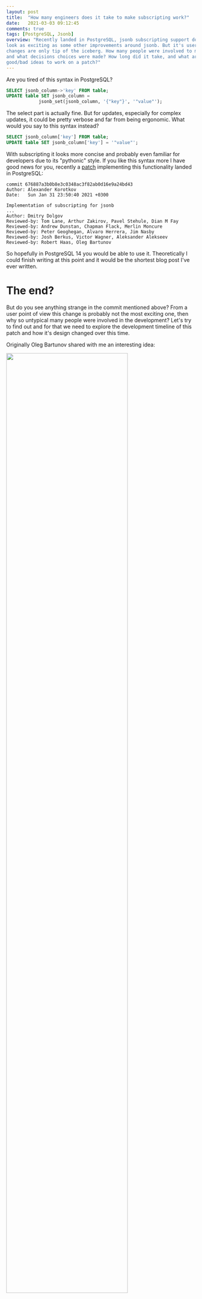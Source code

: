 ```yaml
---
layout: post
title:  "How many engineers does it take to make subscripting work?"
date:   2021-03-03 09:12:45
comments: true
tags: [PostgreSQL, Jsonb]
overview: "Recently landed in PostgreSQL, jsonb subscripting support doesn't
look as exciting as some other improvements around jsonb. But it's user visible
changes are only tip of the iceberg. How many people were involved to make it,
and what decisions choices were made? How long did it take, and what are the
good/bad ideas to work on a patch?"
---
```


Are you tired of this syntax in PostgreSQL?

```sql
SELECT jsonb_column->'key' FROM table;
UPDATE table SET jsonb_column =
            jsonb_set(jsonb_column, '{"key"}', '"value"');
```

The select part is actually fine. But for updates, especially for complex
updates, it could be pretty verbose and far from being ergonomic. What would
you say to this syntax instead?

```sql
SELECT jsonb_column['key'] FROM table;
UPDATE table SET jsonb_column['key'] = '"value"';
```

<!--break-->

With subscripting it looks more concise and probably even familiar for
developers due to its "pythonic" style. If you like this syntax more I have
good news for you, recently a [patch][jsonb_subscripting_commit] implementing
this functionality landed in PostgreSQL:

```
commit 676887a3b0b8e3c0348ac3f82ab0d16e9a24bd43
Author: Alexander Korotkov
Date:   Sun Jan 31 23:50:40 2021 +0300

Implementation of subscripting for jsonb
...
Author: Dmitry Dolgov
Reviewed-by: Tom Lane, Arthur Zakirov, Pavel Stehule, Dian M Fay
Reviewed-by: Andrew Dunstan, Chapman Flack, Merlin Moncure
Reviewed-by: Peter Geoghegan, Alvaro Herrera, Jim Nasby
Reviewed-by: Josh Berkus, Victor Wagner, Aleksander Alekseev
Reviewed-by: Robert Haas, Oleg Bartunov
```

So hopefully in PostgreSQL 14 you would be able to use it. Theoretically I
could finish writing at this point and it would be the shortest blog post I've
ever written.

# The end?

But do you see anything strange in the commit mentioned above? From a user
point of view this change is probably not the most exciting one, then why so
untypical many people were involved in the development? Let's try to find out
and for that we need to explore the development timeline of this patch and how
it's design changed over this time.

Originally Oleg Bartunov shared with me an interesting idea:

<img src="/public/img/bartunov.png" border="0" width="80%" style="margin: auto">

Long story short, after some time I've posted a PoC patch in hackers:

```
From: Dmitry Dolgov
Date: Tue, 18 Aug 2015 00:57:48 +0700
Subject: jsonb array-style subscripting
To: PostgreSQL-development <pgsql-hackers@postgresql.org>

Hi,

Some time ago the array-style subscripting for the jsonb data type
was discussed in this mailing list. I think it will be quite
convenient to have a such nice syntax to update jsonb objects,
so I'm trying to implement this. I created a patch, that allows
doing something like this:
```

First thing to notice is the date, it happened sooo long time ago! To give you
an impression, in this time scientists have discovered gravitational waves,
confirmed several properties of Higgs boson predicted by Standard Model, Magnus
Carlsen managed to defend his World Chess Champion title two times, and AC/DC
have released a new album.

This version of patch had dead-simple design, it was just extending the
existing array subscripting implementation to understand jsonb data type. But
it was good enough to start the discussion and in fact all the important use
cases were working. Feedback from the community was mostly positive, it was
clear that this feature is useful. But the design of course had to be improved,
and there were even suggestions about making it so generic that any arbitrary
data type could use such functionality.

# In search for extensibility

Indeed, that was an interesting idea, and based in this feedback I've written a
new more generic implementation. The trick was to extend `pg_type` with a new
field `typsubscript`:

```
                   Table "pg_catalog.pg_type"
     Column     |     Type     | Collation | Nullable | Default
----------------+--------------+-----------+----------+---------
...
 typrelid       | oid          |           | not null |
 typsubscript   | regproc      |           | not null |
 typelem        | oid          |           | not null |
...
```

This column contains a function which would be an entry point for every custom
subscripting implementation. This function must construct and return a
structure describing how subscripting would work for this particular data type:

```c
/* Execution step methods used for SubscriptingRef */
typedef struct SubscriptExecSteps
{
	/* process subscripts */
	ExecEvalBoolSubroutine sbs_check_subscripts;
	/* fetch an element */
	ExecEvalSubroutine sbs_fetch;
	/* assign to an element */
	ExecEvalSubroutine sbs_assign;
	/* fetch old value for assignment */
	ExecEvalSubroutine sbs_fetch_old;
} SubscriptExecSteps;
```

Following this interface an extension developer can implement subscripting
support for any custom data type. Of course on top of that there was a
structure containing necessary state:

```c
typedef struct SubscriptingRef
{
	/* type of the container proper */
	Oid		 refcontainertype;
	/* the container type's pg_type.typelem */
	Oid		 refelemtype;
	...
	/* expressions that evaluate to container indexes */
	List		*refupperindexpr;
	List		*reflowerindexpr;
	...
} SubscriptingRef;
```

These structures are coming from the latest committed version, the original
ones were a bit different, but followed the same idea. Having this at hand
you're free to implement whatever is needed.

This version was pretty good in many ways, but had one significant flaw -- it
was simply big and rather invasive from the code point of view. This of course
caused reluctance from anyone to review it. I've even tried to clean dust from
my sense of humour and add something catchy into commentaries:

```c
/*
 * Perform preparation for the jsonb subscripting. This
 * function produces an expression that represents the
 * result of extracting a single container element or
 * the new container value with the source data inserted
 * into the right part of the container. If you have read
 * until this point, and will submit a meaningful review
 * of this patch series, I'll owe you a beer at the next
 * PGConfEU.
 */
```

Fortunately after some time the patch picked up again some activity.

<img src="/public/img/array-slow-down.png" border="0" width="80%" style="margin: auto">

One of the obvious concerns was performance influence on arrays, as array
subscripting now goes through the same generic mechanism. Theoretically it
should not be a problem, because the only change is an extra function call, but
still it had to be proved. It turns out that the original implementation had
about 2% slowdown for arrays, and as a side note I wanted to emphasize one
interesting point -- if you do any performance testing with PostgreSQL, do not
forget to disable `--enable-cassert` which you have to use for development.
It's interesting that most of the overhead comes in this case not from the
asserts themselves, but from memory checks that are enabled together with
asserts:

```c
/*
 * Define this to check memory allocation errors (scribbling on more
 * bytes than were allocated).  Right now, this gets defined
 * automatically if --enable-cassert or USE_VALGRIND.
 */
#if defined(USE_ASSERT_CHECKING) || defined(USE_VALGRIND)
#define MEMORY_CONTEXT_CHECKING
#endif
```

If you're like me curious enough, checking the difference between PostgreSQL
compiled with and without asserts you can see that significant part of the
overhead could be attributed to this:

```
$ perf diff no-cassert.data cassert.data
    ...
    18.86%             postgres            [.] AllocSetCheck
    12.07%             postgres            [.] sentinel_ok
    ...
```

Returning to the original topic, why I like PostgreSQL community is that it's
always not enough. In this particular case it turns out one could shave off a
bit more from the overhead (by reducing some intermediate calls, what was
discovered and done by Tom Lane) and make it even more generic! The latter one
could be achieved via adding more flexibility to the structures containing
subscripting state so that it also can contain some opaque custom data.
`SubscriptingRef` has to be fixed, because it's a planner node and could be
sent to other workers, so the only possibility for that is
at execution step with `SubscriptingRefState`:

```c
typedef struct SubscriptingRefState
{
	/* workspace for type-specific subscripting code */
	void		*workspace;
	/* filled at expression compile and runtime time */
	int		 numupper;
	bool		*upperprovided;
	Datum		*upperindex;
	bool		*upperindexnull;
	...
	/* sbs_fetch_old puts old value here */
	Datum		 prevvalue;
	bool		 prevnull;
} SubscriptingRefState;
```

Now together with other fields containing already known information there is a
`workspace` which could be used to store anything you need between different
stages.

# Further improvements

Of course all of this doesn't solve the problem of size and invasiveness. One
way to solve it was obvious to split the patch into small(-ish) chunks to make
everything more digestible. Another idea I find interesting came on the fly and
I would like to put in into unexpected perspective. In chess there is an old
wisdom called "The principle of two files" which says that the inferior side
may be able to defend a position with one weakness, but a second weakness on
the other side of the board will prove fatal. Broadly speaking one could apply
this to pretty much anything, e.g. if your invasive patch instead of just one
thing does couple of improvements it's always better. Something similar
happened in this case, when Tom used this opportunity to do some refactoring
within the array type itself:

```
commit c7aba7c14efdbd9fc1bb44b4cb83bedee0c6a6fc
Author: Tom Lane <tgl@sss.pgh.pa.us>
Date:   Wed Dec 9 12:40:37 2020 -0500

One useful side-effect of this is that we now have a less squishy
mechanism for identifying whether a data type is a "true" array:
instead of wiring in weird rules about typlen, we can look to see
if pg_type.typsubscript == F_ARRAY_SUBSCRIPT_HANDLER.
```

Somewhat similar happened with hstore data type, which acquired subscripting
functionality as a sort of side effect to test this code even more and provide
a simple example of implementing subscripting in an extension.

Another interesting suggestion from Pavel Stehule was about taking this chance
to improve jsonb user interface as well:

<img src="/public/img/stehule.png" border="0" width="80%" style="margin: auto">

The idea was to smooth some corner cases that were bothering developers in the
past. Here are couple of examples:

```sql
-- Where jsonb_field was NULL, it is now {"a": 1}
-- For jsonb_set it will be NULL
UPDATE table_name SET jsonb_field['a'] = '1';

-- Where jsonb_field was [], it is now [null, null, 2];
-- For jsonb_set it will be [2].
-- For negative indexes it will return an out of range error.
UPDATE table_name SET jsonb_field[2] = '2';

-- Where jsonb_field was {}, it is now {'a': [{'b': 1}]}
-- For jsonb_set it will be {}
UPDATE table_name SET jsonb_field['a'][0]['b'] = '1';

-- An exception from the previous case.
-- This will raise an error if any record's
-- jsonb_field['a']['b'] is something other than
-- an object. For example, the value {"a": 1}
-- has no 'b' key.
UPDATE table_name SET jsonb['a']['b']['c'] = '1';
```

In fact, I was originally hesitant to do this. My plan for this version of the
patch was to function exactly as jsonb_set, and then implement any subsequent
improvements separately. But eventually I've changed my mind and it turns out
to be a good idea.

# Types questions

One of the questions about this functionality I've seen was regarding assign
value -- why should it be of jsonb type?

```sql
-- Update object value by key. Note the quotes
-- around '1': -- the assigned value must be
-- of the jsonb type as well
UPDATE table_name SET jsonb_field['key'] = '1';
```

Why it couldn't be simply like this, which is probably more intuitive?

```sql
UPDATE table_name SET jsonb_field['key'] = 1;
```

Well, in fact originally it was exactly like this. But after extensive
discussions it turns out that it's not the best idea. To quote
[Tom][type_email]:

```
The background for my being so down on this is that it reminds me
way too much of the implicit-casts-to-text mess that we cleaned up
(with great pain and squawking) back around 8.3.  It looks to me
like you're basically trying to introduce multiple implicit casts
to jsonb, and I'm afraid that's just as bad an idea.
```

So, `jsonb_set` function was fine in this case because it was processing jsonb
into another jsonb, and for subscripting to keep everything sane it had to work
similarly. Hence, assigned value has to be jsonb as well.

Another similar type question was about how to handle different types as
subscripting argument? In particular Alexander Korotkov was interested in
jsonpath support.

<img src="/public/img/korotkov.png" border="0" width="80%" style="margin: auto">

Essentially the patch already could do this:

```sql
-- Extract object value by key
SELECT ('{"a": 1}'::jsonb)['a'];

-- Extract array element by index
SELECT ('[1, "2", null]'::jsonb)[1];
```

The question was if it would be possible in the future to do this?

```sql
-- How to support jsonpath?
SELECT ('{"a": {"b": 1}}'::jsonb)['$.a'];
```

Again after some discussion we've found out that it would be not enough just
check which data type was received as an argument, because it will lead to
subtle differences between different data types. The solution was to look at
overloaded functions, and following this example the implementation should
check whether the subscript expression can be implicitly coerced to either of
the supported data types, and fail if neither coercion nor both coercions
succeed. In this way we could have a sound design, although things like this
would not work any more:

```sql
SELECT ('[1, "2", null]'::jsonb)[1.0];
```

Another development in this area was proposed by Nikita Glukhov:

<img src="/public/img/glukhov.png" border="0" width="80%" style="margin: auto">

This suggestion was about making subscripting work more similar to the
corresponding part of jsonpath specification and in top of that adding some
performance improvements for integer use case. Unfortunately this part had to
be reworked and eventually got lost on the way.

# The end?

Now we finally have reached the starting point of this blog post, the commit
with the jsonb subscripting functionality. Was it the end of the story? Well,
not really. Right after the commit couple of buildfarm members started to show
this type of error:

```
=== stack trace: pgsql.build/src/test/regress/tmp_check/data/core ===
[New LWP 2266507]
[Thread debugging using libthread_db enabled]
Using host libthread_db library "/lib/sparc64-linux-gnu/libthread_db.so.1".
Core was generated by `postgres: nm regression [local] SELECT
Program terminated with signal SIGILL, Illegal instruction.
#0  0x000001000075c410 in jsonb_subscript_check_subscripts
```

It turns out that one part of the implementation was producing a misaligned
memory access which was making some architectures upset. It was fixed, but
this raised another question about how to identify such issues earlier, maybe
even by CF bot. Fortunately this could be done with compiler support, i.e.
using:

```
-fsanitize=alignment -fno-sanitize-recover=alignment
```

for gcc and

```
-fsanitize=alignment -fsanitize-trap=alignment
```

for clang, except that the codebase already contains x86-specific crc32
computation code, which uses unaligned access. Eventually this was addressed
via another change:

```
commit 994bdb9f935a751935a03c80d30857150ba2b645
Author: Alexander Korotkov <akorotkov@postgresql.org>
Date:   Fri Feb 12 17:14:33 2021 +0300

pg_attribute_no_sanitize_alignment() macro
```

# Summary

That was a long story, longer that I anticipated in the beginning. In a way I
find this patch somewhat an interesting use case from which one can learn a
thing or two about how to work on patches for PostgreSQL. Here are few
learnings of my own in no particular order:

* A new patch is always a threat to stability of the code base and maintenance
  burden, one needs to keep this in mind.

* It's always good to get feedback early. Not always possible, but helps
  figuring out design problems at the start.

* Spliting a patch into small chunks always helps reviewers.

* You maybe surprised, but there are not that many people who can follow the
  thread closely and be aware about the current state of things, especially in
  long run. To help a CFM or anyone else who wants to jump into the thread it
  would be nice to write summaries from time to time.

* Even when it's not obviously required, reasonable and reproducable
  performance tests could make things easier. Not only others can run those
  tests on different hardware and with different configurations, it could serve
  as documentation on where the patch performs well and what are the worst case
  scenarious.

* If the patch achieve more than one goals (even of some of those are internal
  and not visible for users) it helps with the review efforts/produced value
  balance.

* Having another perspective on user interface for the patch is always useful.

* Last but not least -- reviewing of a patch requires significant efforts, and
  it's only fair to do the same and put significant efforts in review of
  patches from others.

I hope the story together with those (maybe partially opinionated) points could
be helpful for you, reader, or at least will provide some entertaining for the
evening.

[jsonb_subscripting_commit]: https://git.postgresql.org/gitweb/?p=postgresql.git;a=commit;h=676887a3b0b8e3c0348ac3f82ab0d16e9a24bd43
[type_email]: https://www.postgresql.org/message-id/112397.1608236975%40sss.pgh.pa.us
